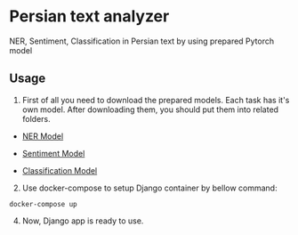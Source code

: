 # Persian text analyzer
NER, Sentiment, Classification in Persian text by using prepared Pytorch model


## Usage

1. First of all you need to download the prepared models. Each task has it's own model. After downloading them, you should put them into related folders.

 - [NER Model](https://foveo-video.s3.ca-central-1.amazonaws.com/stream/ner_pytorch_model.bin)

 - [Sentiment Model](https://foveo-video.s3.ca-central-1.amazonaws.com/stream/ner_pytorch_model.bin)

 - [Classification Model](https://foveo-video.s3.ca-central-1.amazonaws.com/stream/ner_pytorch_model.bin)

2. Use docker-compose to setup Django container by bellow command:
```
docker-compose up
```
4. Now, Django app is ready to use. 
